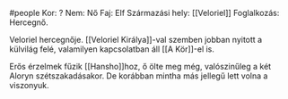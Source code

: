 #people 
Kor: ?
Nem: Nő
Faj: Elf
Származási hely: [[Veloriel]]
Foglalkozás: Hercegnő.

Veloriel hercegnője. [[Veloriel Királya]]-val szemben jobban nyitott a külvilág felé, valamilyen kapcsolatban áll [[A Kör]]-el is.

Erős érzelmek fűzik [[Hansho]]hoz, ő ölte meg még, valószinűleg a két Aloryn szétszakadásakor. De korábban mintha más jellegű lett volna a viszonyuk.